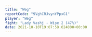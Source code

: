 ```yaml
---
title: "Weg"
reportCode: "9VghCRJvynYPpxG1"
player: "Weg"
fight: "Lady Vashj - Wipe 2 (47%)"
date: 2021-10-10T19:07:58.024000+00:00
---
```

